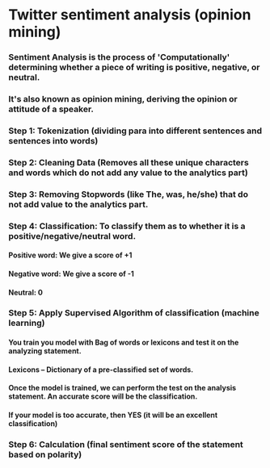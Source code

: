 # Twitter sentiment analysis (opinion mining)
 
### Sentiment Analysis is the process of 'Computationally' determining whether a piece of writing is positive, negative, or neutral.
### It's also known as opinion mining, deriving the opinion or attitude of a speaker.

### Step 1: Tokenization (dividing para into different sentences and sentences into words)
### Step 2: Cleaning Data (Removes all these unique characters and words which do not add any value to the analytics part)
### Step 3: Removing Stopwords (like The, was, he/she) that do not add value to the analytics part.
### Step 4: Classification: To classify them as to whether it is a positive/negative/neutral word.
#### Positive word: We give a score of +1
#### Negative word: We give a score of -1
#### Neutral: 0
### Step 5: Apply Supervised Algorithm of classification (machine learning)
#### You train you model with Bag of words or lexicons and test it on the analyzing statement.
#### Lexicons – Dictionary of a pre-classified set of words.
#### Once the model is trained, we can perform the test on the analysis statement. An accurate score will be the classification.
#### If your model is too accurate, then YES (it will be an excellent classification)
### Step 6: Calculation (final sentiment score of the statement based on polarity)
